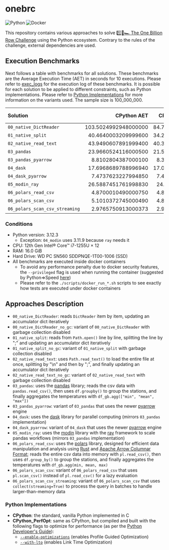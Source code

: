 # onebrc

![Python](https://img.shields.io/badge/python-006d98?style=for-the-badge&logo=python&logoColor=ffc600)
![Docker](https://img.shields.io/badge/docker-2496ed?style=for-the-badge&logo=docker&logoColor=ffffff)

This repository contains various approaches to solve [1️⃣🐝🏎️ The One Billion Row Challenge](https://github.com/gunnarmorling/onebrc) using the Python ecosystem.
Contrary to the rules of the challenge, external dependencies are used.

## Execution Benchmarks

Next follows a table with benchmarks for all solutions.
These benchmarks are the Average Execution Time (AET) in seconds for 10 executions.
Please refer to [exec_logs](./exec_logs/) for the execution log of these benchmarks.
It is possible for each solution to be applied to different constraints, such as Python implementations.
Please refer to [Python Implementations](#python-implementations) for more information on the variants used.
The sample size is 100_000_000.

| Solution                       |          CPython AET | CPython_PerfOpt AET | CPython_PerfOpt NoGC AET |
| :----------------------------- | -------------------: | ------------------: | -----------------------: |
| `00_native_DictReader`         | 103.5024992948000000 | 84.7618062428001300 |       84.535680547699940 |
| `01_native_split`              |  40.4640003209999600 | 34.2665251072999100 |       34.461449691899910 |
| `02_native_read_text`          |  43.9490607891999400 | 40.3054384241000700 |       38.031868851099986 |
| `03_pandas`                    |  23.9660524116000500 | 21.5296436360998100 |                       NA |
| `03_pandas_pyarrow`            |   8.8102804387000100 |  8.3487482031000580 |                       NA |
| `04_dask`                      |  17.6968689788996940 | 17.0897760238998660 |                       NA |
| `04_dask_pyarrow`              |   7.4737623227994850 |  7.4544295981995670 |                       NA |
| `05_modin_ray`                 |  26.5887451761998830 |  24.758907068000006 |                       NA |
| `06_polars_read_csv`           |   4.8700010490000750 |  4.8267042113001480 |                       NA |
| `06_polars_scan_csv`           |   5.1010372745000490 |  4.8729900201999050 |                       NA |
| `06_polars_scan_csv_streaming` |   2.9765750913000373 |  2.9723517919000186 |                       NA |

### Conditions

- Python version: 3.12.3
  - Exception: `04_modin` uses 3.11.9 because `ray` needs it
- CPU: 12th Gen Intel® Core™ i7-1255U × 12
- RAM: 16.0 GiB
- Hard Drive: WD PC SN560 SDDPNQE-1T00-1006 (SSD)
- All benchmarks are executed inside docker containers
  - To avoid any performance penalty due to docker security features, the `--privileged` flag is used when running the container (suggested by Python⇒Speed [here](https://pythonspeed.com/articles/docker-performance-overhead/))
  - Please refer to the `./scripts/docker_run_*.sh` scripts to see exactly how tests are executed under docker containers

## Approaches Description

- `00_native_DictReader`: reads `DictReader` item by item, updating an accumulator dict iteratively
- `00_native_DictReader_no_gc`:  variant of `00_native_DictReader` with garbage collection disabled
- `01_native_split`: reads from `Path.open()` line by line, splitting the line by ";" and updating an accumulator dict iteratively
- `01_native_split_no_gc`:  variant of `01_native_split` with garbage collection disabled
- `02_native_read_text`: uses `Path.read_text()` to load the entire file at once, splitting by "\n" and then by ";", and finally updating an accumulator dict iteratively
- `02_native_read_text_no_gc`: variant of `02_native_read_text` with garbage collection disabled
- `03_pandas`: uses the [pandas](https://pypi.org/project/pandas/) library; reads the csv data with `pandas.read_csv()`, then uses `df.groupby()` to group the stations, and finally aggregates the temperatures with `df_gb.agg(["min", "mean", "max"])`
- `03_pandas_pyarrow`: variant of `03_pandas` that uses the newer [pyarrow](https://pypi.org/project/pyarrow/) engine
- `04_dask`: uses the [dask](https://pypi.org/project/dask/) library for parallel computing (mirrors `03_pandas` implementation)
- `04_dask_pyarrow`: variant of `04_dask` that uses the newer [pyarrow](https://pypi.org/project/pyarrow/) engine
- `05_modin_ray`: uses the [modin](https://pypi.org/project/modin/) library with the [ray](https://pypi.org/project/ray/) framework to scale pandas workflows (mirrors `03_pandas` implementation)
- `06_polars_read_csv`: uses the [polars](https://pypi.org/project/polars/) library, designed for efficient data manipulation and analysis using [Rust](https://www.rust-lang.org/) and [Apache Arrow Columnar Format](https://arrow.apache.org/docs/format/Columnar.html); reads the entire csv data into memory with `pl.read_csv()`, then uses `df.group_by()` to group the stations, and finally aggregates the temperatures with `df_gb.agg(min, mean, max)`
- `06_polars_scan_csv`: variant of `06_polars_read_csv` that uses `pl.scan_csv()` instead of `pl.read_csv()` for a lazy evaluation
- `06_polars_scan_csv_streaming`: variant of `06_polars_scan_csv` that uses `collect(streaming=True)` to process the query in batches to handle larger-than-memory data

### Python Implementations

- **CPython**: the standard, vanilla Python implemented in C
- **CPython_PerfOpt**: same as CPython, but compiled and built with the following flags to optimize for performance (as per the [Python Developer's Guide](https://devguide.python.org/getting-started/setup-building/index.html#optimization)):
  - [`--enable-optimizations`](https://docs.python.org/3/using/configure.html#cmdoption-enable-optimizations) (enables Profile Guided Optimization)
  - [`--with-lto`](https://docs.python.org/3/using/configure.html#cmdoption-with-lto) (enables Link Time Optimization)
